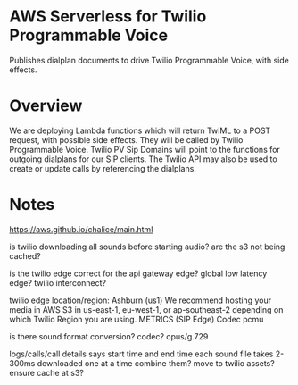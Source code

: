 # AWS Serverless for Twilio Programmable Voice

Publishes dialplan documents to drive Twilio Programmable Voice, with side effects.

# Overview

We are deploying Lambda functions which will return TwiML to a POST request, with possible side effects. They will be called by Twilio Programmable Voice. Twilio PV Sip Domains will point to the functions for outgoing dialplans for our SIP clients. The Twilio API may also be used to create or update calls by referencing the dialplans.

# Notes

https://aws.github.io/chalice/main.html

is twilio downloading all sounds before starting audio?
are the s3 not being cached?

is the twilio edge correct for the api gateway edge?
global low latency edge?
twilio interconnect?

twilio edge location/region:
Ashburn (us1)
We recommend hosting your media in AWS S3 in us-east-1, eu-west-1, or ap-southeast-2 depending on which Twilio Region you are using.
METRICS (SIP Edge)
Codec
pcmu

is there sound format conversion?
codec? opus/g.729

logs/calls/call details says start time and end time
each sound file takes 2-300ms
downloaded one at a time
combine them?
move to twilio assets?
ensure cache at s3?

